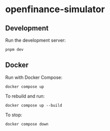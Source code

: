 # openfinance-simulator

## Development

Run the development server:
```
pnpm dev
```

## Docker

Run with Docker Compose:
```
docker compose up
```

To rebuild and run:
```
docker compose up --build
```

To stop:
```
docker compose down
```